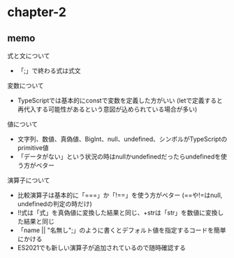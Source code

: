 # chapter-2

## memo
式と文について
- 「;」で終わる式は式文

変数について
- TypeScriptでは基本的にconstで変数を定義した方がいい (letで定義すると再代入する可能性があるという意図が込められている場合が多い)
  
値について
- 文字列、数値、真偽値、BigInt、null、undefined、シンボルがTypeScriptのprimitive値
- 「データがない」という状況の時はnullかundefinedだったらundefinedを使う方がベター

演算子について
- 比較演算子は基本的に「===」か「!==」を使う方がベター (==や!=はnull, undefinedの判定の時だけ)
- !!式は「式」を真偽値に変換した結果と同じ、+strは「str」を数値に変換した結果と同じ
- 「name || "名無し";」のように書くとデフォルト値を指定するコードを簡単にかける
- ES2021でも新しい演算子が追加されているので随時確認する